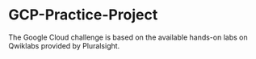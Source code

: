 # GCP-Practice-Project
The Google Cloud challenge is based on the available hands-on labs on Qwiklabs provided by Pluralsight.
